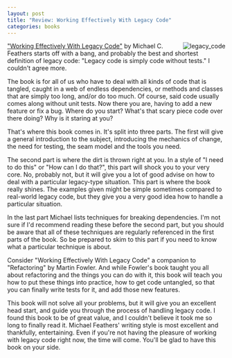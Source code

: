 ```yaml
---
layout: post
title: "Review: Working Effectively With Legacy Code"
categories: books
---
```

<img src="http://img.skitch.com/20080227-8dgga7ebmg2whyq759xjfkty6n.jpg" alt="legacy_code" style="float:right"/>

["Working Effectively With Legacy Code"](http://www.informit.com/store/product.aspx?isbn=0131177052) by Michael C. Feathers starts off with a bang, and probably the best and shortest definition of legacy code: "Legacy code is simply code without tests." I couldn't agree more.

The book is for all of us who have to deal with all kinds of code that is tangled, caught in a web of endless dependencies, or methods and classes that are simply too long, and/or do too much. Of course, said code usually comes along without unit tests. Now there you are, having to add a new feature or fix a bug. Where do you start? What's that scary piece code over there doing? Why is it staring at you?

That's where this book comes in. It's split into three parts. The first will give a general introduction to the subject, introducing the mechanics of change, the need for testing, the seam model and the tools you need.

The second part is where the dirt is thrown right at you. In a style of "I need to do this" or "How can I do that?", this part will shock you to your very core. No, probably not, but it will give you a lot of good advise on how to deal with a particular legacy-type situation. This part is where the book really shines. The examples given might be simple sometimes compared to real-world legacy code, but they give you a very good idea how to handle a particular situation.

In the last part Michael lists techniques for breaking dependencies. I'm not sure if I'd recommend reading these before the second part, but you should be aware that all of these techniques are regularly referenced in the first parts of the book. So be prepared to skim to this part if you need to know what a particular technique is about.

Consider "Working Effectively With Legacy Code" a companion to "Refactoring" by Martin Fowler. And while Fowler's book taught you all about refactoring and the things you can do with it, this book will teach you how to put these things into practice, how to get code untangled, so that you can finally write tests for it, and add those new features.

This book will not solve all your problems, but it will give you an excellent head start, and guide you through the process of handling legacy code. I found this book to be of great value, and I couldn't believe it took me so long to finally read it. Michael Feathers' writing style is most excellent and thankfully, entertaining. Even if you're not having the pleasure of working with legacy code right now, the time will come. You'll be glad to have this book on your side.